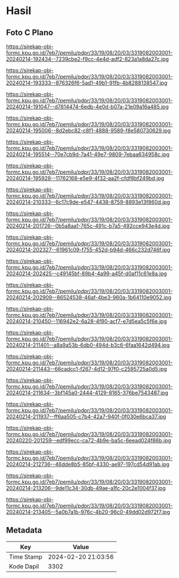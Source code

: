 # Hasil

## Foto C Plano

https://sirekap-obj-formc.kpu.go.id/7eb7/pemilu/pdpr/33/19/08/20/03/3319082003001-20240214-192434--7239cbe2-f9cc-4e4d-adf2-823a1a8da27c.jpg

https://sirekap-obj-formc.kpu.go.id/7eb7/pemilu/pdpr/33/19/08/20/03/3319082003001-20240214-193333--876326f6-5ad1-49b1-91fb-4b8288138547.jpg

https://sirekap-obj-formc.kpu.go.id/7eb7/pemilu/pdpr/33/19/08/20/03/3319082003001-20240214-191047--d7814474-6edb-4e0d-b07a-21e09a16a485.jpg

https://sirekap-obj-formc.kpu.go.id/7eb7/pemilu/pdpr/33/19/08/20/03/3319082003001-20240214-195006--8d2ebc82-c8f1-4888-9589-f8e580730629.jpg

https://sirekap-obj-formc.kpu.go.id/7eb7/pemilu/pdpr/33/19/08/20/03/3319082003001-20240214-195514--70e7cb9d-7a41-49e7-9809-7ebaa634958c.jpg

https://sirekap-obj-formc.kpu.go.id/7eb7/pemilu/pdpr/33/19/08/20/03/3319082003001-20240214-195928--11762168-e5e9-4f32-aa2f-cfdf8bf249bd.jpg

https://sirekap-obj-formc.kpu.go.id/7eb7/pemilu/pdpr/33/19/08/20/03/3319082003001-20240214-210333--6c17c9de-e547-4438-8759-8893e13f860d.jpg

https://sirekap-obj-formc.kpu.go.id/7eb7/pemilu/pdpr/33/19/08/20/03/3319082003001-20240214-201726--0b5a8aa1-765c-491c-b7a5-492cce943e4d.jpg

https://sirekap-obj-formc.kpu.go.id/7eb7/pemilu/pdpr/33/19/08/20/03/3319082003001-20240214-202327--61961c09-f755-452d-b94d-466c232d746f.jpg

https://sirekap-obj-formc.kpu.go.id/7eb7/pemilu/pdpr/33/19/08/20/03/3319082003001-20240214-202425--c49145bf-89b4-4a99-a45f-d0af11c61e8a.jpg

https://sirekap-obj-formc.kpu.go.id/7eb7/pemilu/pdpr/33/19/08/20/03/3319082003001-20240214-202909--86524538-46af-4be3-960a-1b64110e9052.jpg

https://sirekap-obj-formc.kpu.go.id/7eb7/pemilu/pdpr/33/19/08/20/03/3319082003001-20240214-210450--116942e2-6a28-4f80-acf7-e7d5ea5c5f6e.jpg

https://sirekap-obj-formc.kpu.go.id/7eb7/pemilu/pdpr/33/19/08/20/03/3319082003001-20240214-211401--a8a9a53b-6db0-494d-b3c6-6faa1642d494.jpg

https://sirekap-obj-formc.kpu.go.id/7eb7/pemilu/pdpr/33/19/08/20/03/3319082003001-20240214-211443--66cadcc1-f267-4d12-97f0-c2595725a0d5.jpg

https://sirekap-obj-formc.kpu.go.id/7eb7/pemilu/pdpr/33/19/08/20/03/3319082003001-20240214-211634--3bf145a0-2444-4129-8165-376be7543487.jpg

https://sirekap-obj-formc.kpu.go.id/7eb7/pemilu/pdpr/33/19/08/20/03/3319082003001-20240214-211937--ff6aa505-c7b4-42a7-940f-0f030e6bca37.jpg

https://sirekap-obj-formc.kpu.go.id/7eb7/pemilu/pdpr/33/19/08/20/03/3319082003001-20240220-201259--edf99ecc-ca72-4b9e-ba5c-6eead024f86b.jpg

https://sirekap-obj-formc.kpu.go.id/7eb7/pemilu/pdpr/33/19/08/20/03/3319082003001-20240214-212736--46dde8b5-85bf-4330-ae97-197cd54d91ab.jpg

https://sirekap-obj-formc.kpu.go.id/7eb7/pemilu/pdpr/33/19/08/20/03/3319082003001-20240214-213206--9de11c34-30db-49ae-a1fc-20c2e1004f37.jpg

https://sirekap-obj-formc.kpu.go.id/7eb7/pemilu/pdpr/33/19/08/20/03/3319082003001-20240214-213405--5a0b7a1b-976c-4b20-96c0-49dd02d972f7.jpg


## Metadata

| Key        | Value               |
| ---------- | ------------------- |
| Time Stamp | 2024-02-20 21:03:56 |
| Kode Dapil | 3302                |



